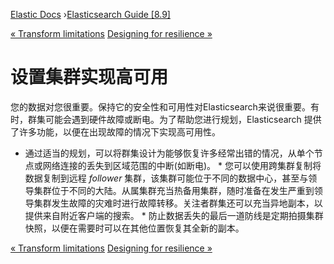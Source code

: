 

[Elastic Docs](/guide/) ›[Elasticsearch Guide [8.9]](index.md)

[« Transform limitations](transform-limitations.md) [Designing for
resilience »](high-availability-cluster-design.md)

# 设置集群实现高可用

您的数据对您很重要。保持它的安全性和可用性对Elasticsearch来说很重要。有时，群集可能会遇到硬件故障或断电。为了帮助您进行规划，Elasticsearch 提供了许多功能，以便在出现故障的情况下实现高可用性。

* 通过适当的规划，可以将群集设计为能够恢复许多经常出错的情况，从单个节点或网络连接的丢失到区域范围的中断(如断电)。  * 您可以使用跨集群复制将数据复制到远程 _follower_ 集群，该集群可能位于不同的数据中心，甚至与领导集群位于不同的大陆。从属集群充当热备用集群，随时准备在发生严重到领导集群发生故障的灾难时进行故障转移。关注者群集还可以充当异地副本，以提供来自附近客户端的搜索。  * 防止数据丢失的最后一道防线是定期拍摄集群快照，以便在需要时可以在其他位置恢复其全新的副本。

[« Transform limitations](transform-limitations.md) [Designing for
resilience »](high-availability-cluster-design.md)

